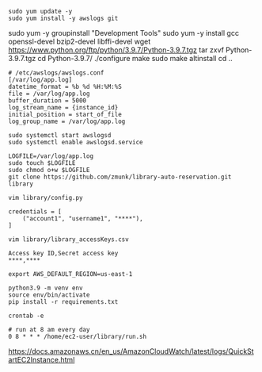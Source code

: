 
`sudo yum update -y`  
`sudo yum install -y awslogs git`  

sudo yum -y groupinstall "Development Tools"
sudo yum -y install gcc openssl-devel bzip2-devel libffi-devel
wget https://www.python.org/ftp/python/3.9.7/Python-3.9.7.tgz
tar zxvf Python-3.9.7.tgz
cd Python-3.9.7/
./configure 
make
sudo make altinstall
cd ..


```
# /etc/awslogs/awslogs.conf
[/var/log/app.log]
datetime_format = %b %d %H:%M:%S
file = /var/log/app.log
buffer_duration = 5000
log_stream_name = {instance_id}
initial_position = start_of_file
log_group_name = /var/log/app.log
```
`sudo systemctl start awslogsd`  
`sudo systemctl enable awslogsd.service`  

`LOGFILE=/var/log/app.log`  
`sudo touch $LOGFILE`  
`sudo chmod o+w $LOGFILE`  
`git clone https://github.com/zmunk/library-auto-reservation.git library`  

`vim library/config.py`
```
credentials = [
    ("account1", "username1", "****"),
]
```

`vim library/library_accessKeys.csv`
```
Access key ID,Secret access key
****,****
```
`export AWS_DEFAULT_REGION=us-east-1`

`python3.9 -m venv env`  
`source env/bin/activate`  
`pip install -r requirements.txt`  

`crontab -e`
```
# run at 8 am every day
0 8 * * * /home/ec2-user/library/run.sh
```

https://docs.amazonaws.cn/en_us/AmazonCloudWatch/latest/logs/QuickStartEC2Instance.html
